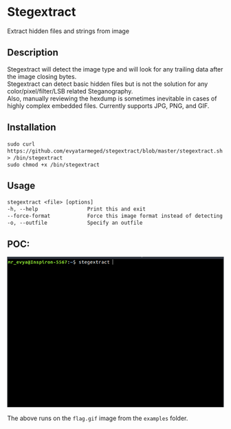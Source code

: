 # Stegextract
Extract hidden files and strings from image

## Description
Stegextract will detect the image type and will look for any trailing data after the image closing bytes.<br>
Stegextract can detect basic hidden files but is not the solution for any color/pixel/filter/LSB related Steganography.<br>
Also, manually reviewing the hexdump is sometimes inevitable in cases of highly complex embedded files.
Currently supports JPG, PNG, and GIF.

## Installation
```
sudo curl https://github.com/evyatarmeged/stegextract/blob/master/stegextract.sh > /bin/stegextract
sudo chmod +x /bin/stegextract
```

## Usage
```
stegextract <file> [options]
-h, --help                Print this and exit
--force-format            Force this image format instead of detecting
-o, --outfile             Specify an outfile

```
## POC:
![poc](poc.gif)

The above runs on the `flag.gif` image from the `examples` folder.

